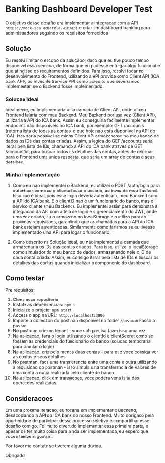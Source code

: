 # Banking Dashboard Developer Test
O objetivo desse desafio era implementar a integracao com a API `https://mock-ica.aquarela.win/api` e criar um dashboard banking para administradores seguindo os requisitos fornecidos

## Solução
Eu resolvi limitar o escopo da soluçãoo, dado que eu tive pouco tempo disponivel essa semana, de forma que eu pudesse entregar algo funcional e que atingisse os requirementos definidos.
Para isso, resolvi focar no desenvolvimento do Frontend, utilizando a API provida como Client API (ICA bank API), ao inves de Service API como acredito que deveriamos implementar, se o Backend fosse implementado.

### Solucao ideal
Idealmente, eu implementaria uma camada de Client API, onde o meu Frontend falaria com meu Backend. Meu Backend por usa vez (Client API), utilizaria a API do ICA bank. Assim eu conseguiria facilmente implementar endpoints não disponiveis no ICA bank, por exemplo: GET /accounts (retorna lista de todas as contas, o que hoje nao esta disponivel na API do ICA). Isso seria possivel se minha Client API armazenasse no meu banco de dados os IDs das contas criadas. Assim, a logica do GET /accounts seria iterar pela lista de IDs, chamando a API do ICA bank atraves de GET /account/id, para buscar todos os detalhes das contas, antes de retornar para o Frontend uma unica resposta, que seria um array de contas e seus detalhes.

### Minha implementação
1. Como eu nao implementei o Backend, eu utilizei o POST /auth/login para autenticar como se o cliente fosse o usuario, ao inves do meu Backend. Isso nao é ideal, pois esse login deveria autenticar o meu Backend com a API do ICA bank. E o clientID nao é um funcionario do banco, mas o servico cliente (meu Backend).
Eu implementei assim para demonstra a integracao da API com a tela de login e o gerenciamento do JWT, onde uma vez criado, eu o armazeno no localStorage e o utilizo para as proximas requisicoes, garantindo que as chamadas para a API do ICA bank estejam autenticadas. Similarmente como fariamos se eu tivesse implementado uma API para logar o funcionario.

2. Como descrito na Solução ideal, eu nao implementei a camada que armazenaria os IDs das contas criados. Para isso, utilizei o localStorage como simulador do meu banco de dados, armazenando nele o ID de cada conta criada. Assim, eu consigo iterar pela lista de IDs e buscar os detalhes das contas quando inicializar o componente do dashboard.

## Como testar

Pre requisitos:
1. Clone esse repositorio
2. Instale as dependencias: `npm i`
3. Inicialize o projeto: `npm start`
4. Access o app na URL: `http://localhost:3000`
5. Importe a collection do postman disponivel no folder `/postman`
Passo a passo:
1. No postman crie um tenant - voce soh precisa fazer isso uma vez
2. Na aplicacao, faca o login utilizando o clientId e clientSecret como se fossem as credenciais do funcionario do banco (solucao temporaria para simular o login)
3. Na aplicacao, crie pelo menos duas contas - para que voce consiga ver as contas e seus detalhes
4. No postman, faca uma transferencia entre uma conta e outra utilizando a requisicao do postman - isso simula uma transferencia de valores de uma conta a outra realizada pelo cliente do banco
5. Na aplicacao, click em transacoes, voce podera ver a lsita das operacoes realizadas.
## Consideracoes
Em uma proxima iteracao, eu focaria em implementar o Backend, desacoplando a API do ICA bank do nosso Frontend.
Muito obrigado pela oportinidade de participar desse processo seletivo e compartilhar esse desafio comigo. Foi muito divertido implementar essa primeira parte, e apesar de ter muito coisa para ainda ser implementada, eu espero que voces tambem gostem.

Por favor me contate se tiverem alguma duvida.

Obrigado!